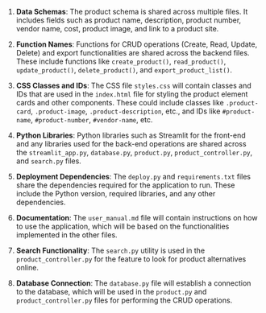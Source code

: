 1. **Data Schemas**: The product schema is shared across multiple files. It includes fields such as product name, description, product number, vendor name, cost, product image, and link to a product site.

2. **Function Names**: Functions for CRUD operations (Create, Read, Update, Delete) and export functionalities are shared across the backend files. These include functions like `create_product()`, `read_product()`, `update_product()`, `delete_product()`, and `export_product_list()`.

3. **CSS Classes and IDs**: The CSS file `styles.css` will contain classes and IDs that are used in the `index.html` file for styling the product element cards and other components. These could include classes like `.product-card`, `.product-image`, `.product-description`, etc., and IDs like `#product-name`, `#product-number`, `#vendor-name`, etc.

4. **Python Libraries**: Python libraries such as Streamlit for the front-end and any libraries used for the back-end operations are shared across the `streamlit_app.py`, `database.py`, `product.py`, `product_controller.py`, and `search.py` files.

5. **Deployment Dependencies**: The `deploy.py` and `requirements.txt` files share the dependencies required for the application to run. These include the Python version, required libraries, and any other dependencies.

6. **Documentation**: The `user_manual.md` file will contain instructions on how to use the application, which will be based on the functionalities implemented in the other files.

7. **Search Functionality**: The `search.py` utility is used in the `product_controller.py` for the feature to look for product alternatives online. 

8. **Database Connection**: The `database.py` file will establish a connection to the database, which will be used in the `product.py` and `product_controller.py` files for performing the CRUD operations.